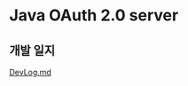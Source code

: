 # Java OAuth 2.0 server

## 개발 일지
[DevLog.md](https://github.com/ChoiBU/oauth2-server-java/blob/master/DevLog.md)